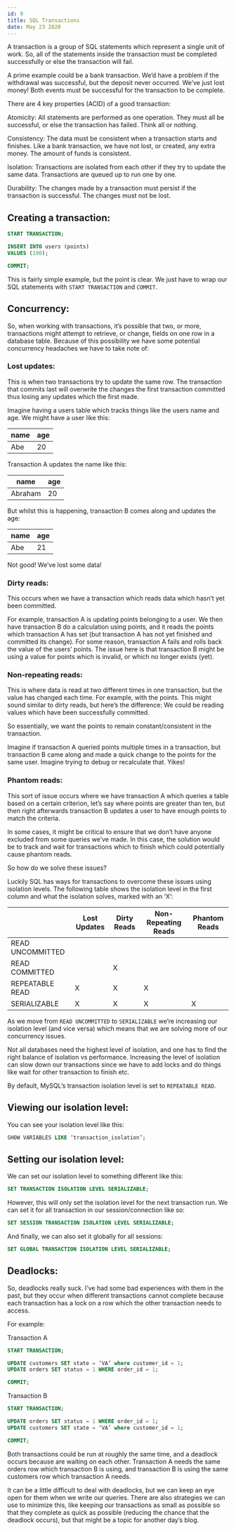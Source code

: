 ```yaml
---
id: 9
title: SQL Transactions
date: May 23 2020
---
```


A transaction is a group of SQL statements which represent a single unit of work. So, all of the statements inside the transaction must be completed successfully or else the transaction will fail.

A prime example could be a bank transaction. We’d have a problem if the withdrawal was successful, but the deposit never occurred. We’ve just lost money! Both events must be successful for the transaction to be complete.

There are 4 key properties (ACID) of a good transaction:

Atomicity: All statements are performed as one operation. They must all be successful, or else the transaction has failed. Think all or nothing.

Consistency: The data must be consistent when a transaction starts and finishes. Like a bank transaction, we have not lost, or created, any extra money. The amount of funds is consistent.

Isolation: Transactions are isolated from each other if they try to update the same data. Transactions are queued up to run one by one.

Durability: The changes made by a transaction must persist if the transaction is successful. The changes must not be lost.

## Creating a transaction:

```sql
START TRANSACTION;

INSERT INTO users (points)
VALUES (100);

COMMIT;
```

This is fairly simple example, but the point is clear. We just have to wrap our SQL statements with `START TRANSACTION` and `COMMIT`.

## Concurrency:

So, when working with transactions, it’s possible that two, or more, transactions might attempt to retrieve, or change, fields on one row in a database table. Because of this possibility we have some potential concurrency headaches we have to take note of:

### Lost updates:

This is when two transactions try to update the same row. The transaction that commits last will overwrite the changes the first transaction committed thus losing any updates which the first made.

Imagine having a users table which tracks things like the users name and age.
We might have a user like this:

| name | age |
| ---- | --- |
| Abe  | 20  |

Transaction A updates the name like this:

| name    | age |
| ------- | --- |
| Abraham | 20  |

But whilst this is happening, transaction B comes along and updates the age:

| name | age |
| ---- | --- |
| Abe  | 21  |

Not good! We’ve lost some data!

### Dirty reads:

This occurs when we have a transaction which reads data which hasn’t yet been committed.

For example, transaction A is updating points belonging to a user. We then have transaction B do a calculation using points, and it reads the points which transaction A has set (but transaction A has not yet finished and committed its change). For some reason, transaction A fails and rolls back the value of the users’ points. The issue here is that transaction B might be using a value for points which is invalid, or which no longer exists (yet).

### Non-repeating reads:

This is where data is read at two different times in one transaction, but the value has changed each time. For example, with the points. This might sound similar to dirty reads, but here’s the difference: We could be reading values which have been successfully committed.

So essentially, we want the points to remain constant/consistent in the transaction.

Imagine if transaction A queried points multiple times in a transaction, but transaction B came along and made a quick change to the points for the same user. Imagine trying to debug or recalculate that. Yikes!

### Phantom reads:

This sort of issue occurs where we have transaction A which queries a table based on a certain criterion, let’s say where points are greater than ten, but then right afterwards transaction B updates a user to have enough points to match the criteria.

In some cases, it might be critical to ensure that we don’t have anyone excluded from some queries we’ve made.
In this case, the solution would be to track and wait for transactions which to finish which could potentially cause phantom reads.

So how do we solve these issues?

Luckily SQL has ways for transactions to overcome these issues using isolation levels. The following table shows the isolation level in the first column and what the isolation solves, marked with an ‘X’:

|                  | Lost Updates | Dirty Reads | Non-Repeating Reads | Phantom Reads |
| ---------------- | ------------ | ----------- | ------------------- | ------------- |
| READ UNCOMMITTED |              |             |                     |               |
| READ COMMITTED   |              | X           |                     |               |
| REPEATABLE READ  | X            | X           | X                   |               |
| SERIALIZABLE     | X            | X           | X                   | X             |

As we move from `READ UNCOMMITTED` to `SERIALIZABLE` we’re increasing our isolation level (and vice versa) which means that we are solving more of our concurrency issues.

Not all databases need the highest level of isolation, and one has to find the right balance of isolation vs performance. Increasing the level of isolation can slow down our transactions since we have to add locks and do things like wait for other transaction to finish etc.

By default, MySQL’s transaction isolation level is set to `REPEATABLE READ`.

## Viewing our isolation level:

You can see your isolation level like this:

```sql
SHOW VARIABLES LIKE ‘transaction_isolation’;
```

## Setting our isolation level:

We can set our isolation level to something different like this:

```sql
SET TRANSACTION ISOLATION LEVEL SERIALIZABLE;
```

However, this will only set the isolation level for the next transaction run. We can set it for all transaction in our session/connection like so:

```sql
SET SESSION TRANSACTION ISOLATION LEVEL SERIALIZABLE;
```

And finally, we can also set it globally for all sessions:

```sql
SET GLOBAL TRANSACTION ISOLATION LEVEL SERIALIZABLE;
```

## Deadlocks:

So, deadlocks really suck. I’ve had some bad experiences with them in the past, but they occur when different transactions cannot complete because each transaction has a lock on a row which the other transaction needs to access.

For example:

Transaction A

```sql
START TRANSACTION;

UPDATE customers SET state = ‘VA’ where customer_id = 1;
UPDATE orders SET status = 1 WHERE order_id = 1;

COMMIT;
```

Transaction B

```sql
START TRANSACTION;

UPDATE orders SET status = 1 WHERE order_id = 1;
UPDATE customers SET state = ‘VA’ where customer_id = 1;

COMMIT;
```

Both transactions could be run at roughly the same time, and a deadlock occurs because are waiting on each other. Transaction A needs the same orders row which transaction B is using, and transaction B is using the same customers row which transaction A needs.

It can be a little difficult to deal with deadlocks, but we can keep an eye open for them when we write our queries. There are also strategies we can use to minimize this, like keeping our transactions as small as possible so that they complete as quick as possible (reducing the chance that the deadlock occurs), but that might be a topic for another day’s blog.
